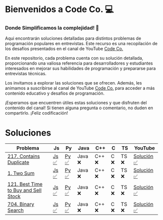 # Bienvenidos a Code Co. 💻

### Donde Simplificamos la complejidad! 🚀

Aqui encontrarán soluciones detalladas para distintos problemas de programación populares en entrevistas. Este recurso es una recopilación de los desafíos presentados en el canal de YouTube [Code Co.](https://www.youtube.com/@CodeCo_)

En este repositorio, cada problema cuenta con su solución detallada, proporcionando una valiosa referencia para desarrolladores y estudiantes interesados en mejorar sus habilidades de programación y prepararse para entrevistas técnicas.

Los invitamos a explorar las soluciones que se ofrecen. Además, les animamos a suscribirse al canal de YouTube [Code Co.](https://www.youtube.com/@CodeCo_) para acceder a más contenido educativo y desafíos de programación.

¡Esperamos que encuentren útiles estas soluciones y que disfruten del contenido del canal! Si tienen alguna pregunta o comentario, no duden en compartirlo. ¡Feliz codificación!

# Soluciones

| Problema                                                                                              | Js                                                         | Py                                                     | Java    | C++    | C    | TS    | YouTube                                                          |
| ----------------------------------------------------------------------------------------------------- | ---------------------------------------------------------- | ------------------------------------------------------ | ------- | ------ | ---- | ----- | ---------------------------------------------------------------- |
| [217. Contains Duplicate](https://leetcode.com/problems/contains-duplicate/)                          | [Js ✅](Javascript/217-Contains_Duplicate.js)              | [Py ✅](Python/217-Contains_Duplicate.py)              | Java ❌ | C++ ❌ | C ❌ | TS ❌ | [Solución ✅](https://www.youtube.com/watch?v=1JGgB6MYIHw&t=24s) |
| [1. Two Sum](https://leetcode.com/problems/two-sum/)                                                  | [Js ✅](Javascript/1-Two_Sum.js)                           | [Py ✅](Python/1-Two_Sum.py)                           | Java ❌ | C++ ❌ | C ❌ | TS ❌ | [Solución ✅](https://www.youtube.com/watch?v=WJ4eMHAS_Cs)       |
| [121. Best Time to Buy and Sell Stock](https://leetcode.com/problems/best-time-to-buy-and-sell-stock) | [Js ✅](Javascript/121-Best_Time_to_Buy_and_Sell_Stock.js) | [Py ✅](Python/121-Best_Time_to_Buy_and_Sell_Stock.py) | Java ❌ | C++ ❌ | C ❌ | TS ❌ | [Solución ✅](https://youtu.be/hlwkrraMXH0?si=dhg0HTds1DGQ_X_B)  |
| [704. Binary Search](https://leetcode.com/problems/binary-search)                                     | [Js ✅](Javascript/704-Binary_Search.js)                   | [Py ✅](Python/704-Binary_Search.py)                   | Java ❌ | C++ ❌ | C ❌ | TS ❌ | [Solución ✅](https://www.youtube.com/watch?v=xPVfpZpL3z4)       |
